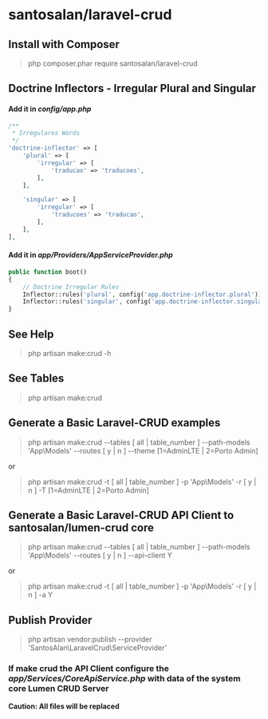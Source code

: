 # santosalan/laravel-crud

## Install with Composer
> php composer.phar require santosalan/laravel-crud

## Doctrine Inflectors - Irregular Plural and Singular 
#### Add it in _config/app.php_
```php
/**
 * Irregulares Words
 */
'doctrine-inflector' => [
    'plural' => [
        'irregular' => [
            'traducao' => 'traducoes',
        ],
    ],

    'singular' => [
        'irregular' => [
            'traducoes' => 'traducao',
        ],
    ],
],
```

#### Add it in _app/Providers/AppServiceProvider.php_
```php
public function boot()
{
    // Doctrine Irregular Rules
    Inflector::rules('plural', config('app.doctrine-inflector.plural'));
    Inflector::rules('singular', config('app.doctrine-inflector.singular'));
}
```

## See Help
> php artisan make:crud -h

## See Tables
> php artisan make:crud

## Generate a Basic Laravel-CRUD examples
> php artisan make:crud --tables [ all | table_number ] --path-models 'App\Models\' --routes [ y | n ] --theme [1=AdminLTE | 2=Porto Admin]

or

> php artisan make:crud -t [ all | table_number ] -p 'App\Models\' -r [ y | n ] -T [1=AdminLTE | 2=Porto Admin]

## Generate a Basic Laravel-CRUD API Client to santosalan/lumen-crud core
> php artisan make:crud --tables [ all | table_number ] --path-models 'App\Models\' --routes [ y | n ] --api-client Y

or

> php artisan make:crud -t [ all | table_number ] -p 'App\Models\' -r [ y | n ] -a Y

## Publish Provider
> php artisan vendor:publish --provider 'SantosAlan\LaravelCrud\ServiceProvider'

### If make crud the API Client configure the _app/Services/CoreApiService.php_ with data of the system core Lumen CRUD Server


**Caution: All files will be replaced**

